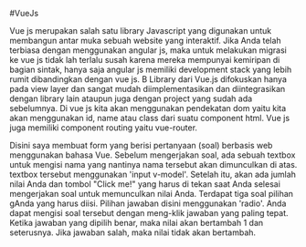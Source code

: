 #VueJs

Vue js merupakan salah satu  library Javascript yang digunakan untuk membangun antar muka sebuah website yang interaktif. Jika Anda telah terbiasa dengan menggunakan angular js, maka untuk melakukan migrasi ke vue js tidak lah terlalu susah karena mereka mempunyai kemiripan di bagian sintak, hanya saja angular js memiliki development stack yang lebih rumit dibandingkan dengan vue js. B Library dari Vue.js difokuskan hanya pada view layer dan sangat mudah diimplementasikan dan diintegrasikan dengan library lain ataupun juga dengan project yang sudah ada sebelumnya. Di vue js kita akan menggunakan pendekatan dom yaitu kita akan menggunakan id, name atau class dari suatu component html. Vue js juga memiliki component routing yaitu vue-router. 

Disini saya membuat form yang berisi pertanyaan (soal) berbasis web menggunakan bahasa Vue. Sebelum mengerjakan soal, ada sebuah textbox untuk mengisi nama yang nantinya nama tersebut akan dimunculkan di atas. textbox tersebut menggunakan 'input v-model'. Setelah itu, akan ada jumlah nilai Anda dan tombol "Click me!" yang harus di tekan saat Anda selesai mengerjakan soal untuk memunculkan nilai Anda. Terdapat tiga soal pilihan gAnda yang harus diisi. Pilihan jawaban disini menggunakan 'radio'. Anda dapat mengisi soal tersebut dengan meng-klik jawaban yang paling tepat. Ketika jawaban yang dipilih benar, maka nilai akan bertambah 1 dan seterusnya. Jika jawaban salah, maka nilai tidak akan bertambah.